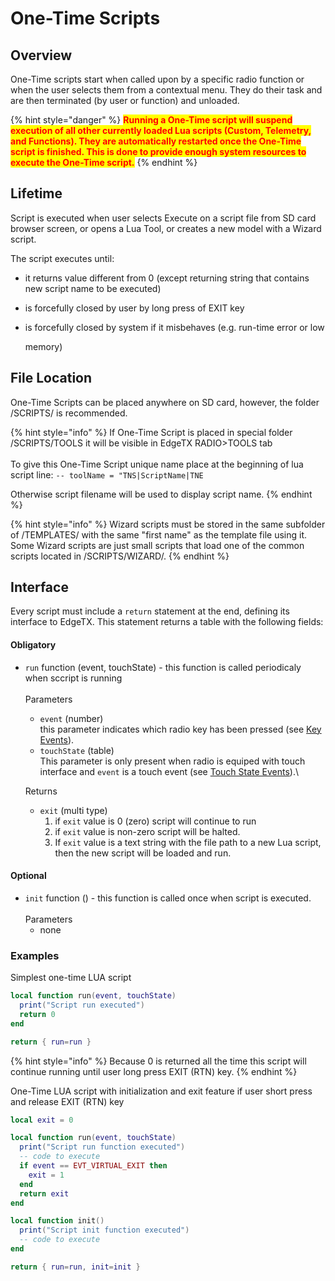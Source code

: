 # One-Time Scripts

## Overview

One-Time scripts start when called upon by a specific radio function or when the user selects them from a contextual menu. They do their task and are then terminated (by user or function) and unloaded.&#x20;

{% hint style="danger" %}
<mark style="color:red;">**Running a One-Time script will suspend execution of all other currently loaded Lua scripts (Custom, Telemetry, and Functions). They are automatically restarted once the One-Time script is finished. This is done to provide enough system resources to execute the One-Time script.**</mark>
{% endhint %}

## Lifetime

Script is executed when user selects Execute on a script file from SD card browser screen, or opens a Lua Tool, or creates a new model with a Wizard script.

The script executes until:

* it returns value different from 0 (except returning string that contains new script name to be executed)
* is forcefully closed by user by long press of EXIT key
*   is forcefully closed by system if it misbehaves (e.g. run-time error or low

    memory)

## File Location

One-Time Scripts can be placed anywhere on SD card, however, the folder /SCRIPTS/ is recommended.

{% hint style="info" %}
If One-Time Script is placed in special folder /SCRIPTS/TOOLS it will be visible in EdgeTX RADIO>TOOLS tab\
\
To give this One-Time Script unique name place at the beginning of lua script line: `-- toolName = "TNS|ScriptName|TNE`

Otherwise script filename will be used to display script name.
{% endhint %}

{% hint style="info" %}
Wizard scripts must be stored in the same subfolder of /TEMPLATES/ with the same "first name" as the template file using it. Some Wizard scripts are just small scripts that load one of the common scripts located in /SCRIPTS/WIZARD/.
{% endhint %}

## **Interface**

Every script must include a `return` statement at the end, defining its interface to EdgeTX. This statement returns a table with the following fields:

#### Obligatory

*   `run` function (event, touchState) - this function is called periodicaly when sccript is running\
    \
    Parameters

    * `event` (number)\
      this parameter indicates which radio key has been pressed (see [Key Events](../part\_iii\_-\_opentx\_lua\_api\_reference/constants/key\_events.md)).
    * `touchState` (table) \
      This parameter is only present when radio is equiped with touch interface and `event` is a touch event (see [Touch State Events](../part\_iii\_-\_opentx\_lua\_api\_reference/constants/touch-event-constants.md)).\


    Returns

    * `exit` (multi type)&#x20;
      1. if `exit` value is 0 (zero) script will continue to run&#x20;
      2. if `exit` value is non-zero script will be halted.&#x20;
      3. If `exit` value is a text string with the file path to a new Lua script, then the new script will be loaded and run.

#### Optional

* `init` function () - this function is called once when script is executed.\
  \
  Parameters
  * none

### Examples

Simplest one-time LUA script

```lua
local function run(event, touchState)
  print("Script run executed")
  return 0
end

return { run=run }
```

{% hint style="info" %}
Because 0 is returned all the time this script will continue running until user long press EXIT (RTN) key.&#x20;
{% endhint %}

One-Time LUA script with initialization and exit feature if user short press and release EXIT (RTN) key&#x20;

```lua
local exit = 0

local function run(event, touchState)
  print("Script run function executed")
  -- code to execute
  if event == EVT_VIRTUAL_EXIT then 
    exit = 1
  end 
  return exit
end

local function init()
  print("Script init function executed")
  -- code to execute
end

return { run=run, init=init }
```

